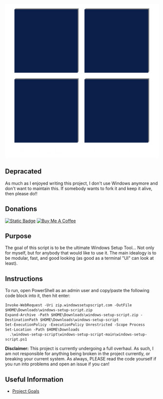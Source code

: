 <p align="center"> <img src="/images/windows-setup-script-with-text.png" /> </p>

## Depracated

As much as I enjoyed writing this project, I don't use Windows anymore and don't want to maintain this. If somebody wants to fork it and keep it alive, then please do!!

## Donations

[<img src="https://img.shields.io/badge/Sponsor-%E2%99%A5-gray?style=for-the-badge&logo=GitHub" alt="Static Badge" width="165" height="40">](https://github.com/sponsors/melvinquick) <a href="https://www.buymeacoffee.com/KingKairos" target="_blank"><img src="https://cdn.buymeacoffee.com/buttons/v2/default-green.png" alt="Buy Me A Coffee" style="height: 40px !important;width: 165px !important;" ></a>

## Purpose

The goal of this script is to be the ultimate Windows Setup Tool... Not only for myself, but for anybody that would like to use it. The main idealogy is to be modular, fast, and good looking (as good as a terminal "UI" can look at least).

## Instructions

To run, open PowerShell as an admin user and copy/paste the following code block into it, then hit enter:

```
Invoke-WebRequest -Uri zip.windowssetupscript.com -OutFile $HOME\Downloads\windows-setup-script.zip
Expand-Archive -Path $HOME\Downloads\windows-setup-script.zip -DestinationPath $HOME\Downloads\windows-setup-script
Set-ExecutionPolicy -ExecutionPolicy Unrestricted -Scope Process
Set-Location -Path $HOME\Downloads
  .\windows-setup-script\windows-setup-script-main\windows-setup-script.ps1
```

**Disclaimer:** This project is currently undergoing a full overhaul. As such, I am not responsible for anything being broken in the project currently, or breaking your current system. As always, PLEASE read the code yourself if you run into problems and open an issue if you can!

## Useful Information

- [Project Goals](https://github.com/users/melvinquick/projects/4/views/1)
